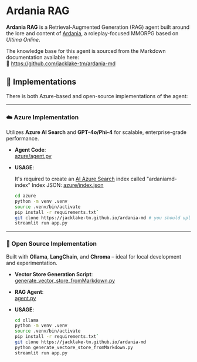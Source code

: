 # Ardania RAG

**Ardania RAG** is a Retrieval-Augmented Generation (RAG) agent built around the lore and content of [Ardania](https://themiraclegdr.com/), a roleplay-focused MMORPG based on *Ultima Online*.

The knowledge base for this agent is sourced from the Markdown documentation available here:  
📁 https://github.com/jacklake-tm/ardania-md

## 🔧 Implementations

There is both Azure-based and open-source implementations of the agent:

---

### ☁️ Azure Implementation  
Utilizes **Azure AI Search** and **GPT-4o/Phi-4** for scalable, enterprise-grade performance.

- **Agent Code**:  
  [azure/agent.py](https://github.com/echo85/ardania-RAG/blob/main/azure/agent.py)

- **USAGE**:

  It's required to create an [AI Azure Search](https://learn.microsoft.com/en-us/azure/search/search-get-started-portal-import-vectors?tabs=sample-data-storage%2Cmodel-aoai%2Cconnect-data-storage) index called "ardaniamd-index"
  Index JSON: [azure/index.json](https://github.com/echo85/ardania-RAG/blob/main/azure/index.json)

   ```bash
  cd azure
  python -m venv .venv
  source .venv/bin/activate
  pip install -r requirements.txt`
  git clone https://jacklake-tm.github.io/ardania-md # you should upload it on Azure AI Search storage container
  streamlit run app.py
  ```
---

### 🧪 Open Source Implementation  
Built with **Ollama**, **LangChain**, and **Chroma** – ideal for local development and experimentation.

- **Vector Store Generation Script**:  
  [generate_vector_store_fromMarkdown.py](https://github.com/echo85/ardania-RAG/blob/main/ollama/generate_vectore_store_fromMarkdown.py)

- **RAG Agent**:  
  [agent.py](https://github.com/echo85/ardania-RAG/blob/main/ollama/agent.py)

- **USAGE**:

  ```bash
  cd ollama
  python -m venv .venv
  source .venv/bin/activate
  pip install -r requirements.txt`
  git clone https://jacklake-tm.github.io/ardania-md
  python generate_vectore_store_fromMarkdown.py
  streamlit run app.py
  ```
